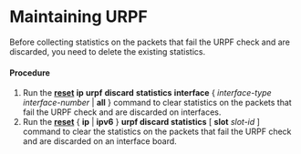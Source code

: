 Maintaining URPF
================

Before collecting statistics on the packets that fail the URPF check and are discarded, you need to delete the existing statistics.

#### Procedure

1. Run the [**reset**](cmdqueryname=reset) **ip** **urpf** **discard** **statistics** **interface** { *interface-type* *interface-number* | **all** } command to clear statistics on the packets that fail the URPF check and are discarded on interfaces.
2. Run the [**reset**](cmdqueryname=reset) { **ip** | **ipv6** } **urpf discard statistics** [ **slot** *slot-id* ] command to clear the statistics on the packets that fail the URPF check and are discarded on an interface board.